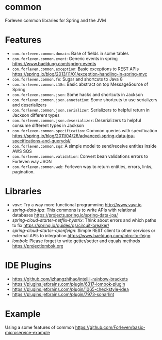 # common

Forleven common libraries for Spring and the JVM

# Features

- `com.forleven.common.domain`: Base of fields in some tables
- `com.forleven.common.event`: Generic events in spring https://www.baeldung.com/spring-events
- `com.forleven.common.exception`: Basic exceptions to REST APIs https://spring.io/blog/2013/11/01/exception-handling-in-spring-mvc
- `com.forleven.common.fn`: Sugar and shortcuts to Java 8
- `com.forleven.common.i18n`: Basic abstract on top MessageSource of Spring
- `com.forleven.common.json`: Some hacks and shortcuts in Jackson
- `com.forleven.common.json.annotation`: Some shortcuts to use serializers and deserializers
- `com.forleven.common.json.serializer`: Serializers to helpful return in Jackson different types
- `com.forleven.common.json.deserializer`: Deserializers to helpful consume different types in Jackson
- `com.forleven.common.specification`: Common queries with specification https://spring.io/blog/2011/04/26/advanced-spring-data-jpa-specifications-and-querydsl/
- `com.forleven.common.sqs`: A simple model to send/receive entities inside AWS SQS
- `com.forleven.common.validation`: Convert bean validations errors to Forleven way JSON
- `com.forleven.common.web`: Forleven way to return entities, errors, links, pagination.

# Libraries

- *vavr*: Try a way more functional programming http://www.vavr.io
- *spring-data-jpa*: This commons is to write APIs with relational databases https://projects.spring.io/spring-data-jpa/
- *spring-cloud-starter-netflix-hystrix*: Think about errors and which paths to fix https://spring.io/guides/gs/circuit-breaker/
- *spring-cloud-starter-openfeign*: Simple REST client to other services or external APIs to integration https://www.baeldung.com/intro-to-feign
- *lombok*: Please forget to write getter/setter and equals methods https://projectlombok.org

# IDE Plugins

- https://github.com/izhangzhihao/intellij-rainbow-brackets
- https://plugins.jetbrains.com/plugin/6317-lombok-plugin
- https://plugins.jetbrains.com/plugin/1065-checkstyle-idea
- https://plugins.jetbrains.com/plugin/7973-sonarlint

# Example

Using a some features of common https://github.com/Forleven/basic-microservice-example
